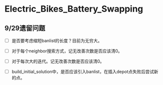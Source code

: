 # Electric_Bikes_Battery_Swapping
## 9/29遗留问题
- [ ] 是否要考虑缩短banlist的长度？目前为无穷大。

- [ ] 对于每个neighbor搜索方式，记无改善次数是否应该清0。

- [ ] 对于每次大的迭代。记无改善次数是否应该清0。

- [ ] build_initial_solution中，是否应该引入banlist，在插入depot点失败后尝试新的点。

